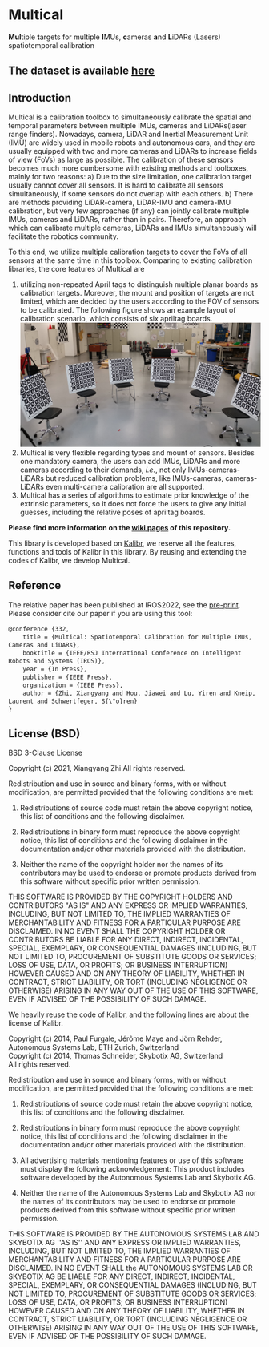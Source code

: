 # Multical

**Mul**tiple **t**argets for multiple **I**MUs, **c**ameras **a**nd **L**iDARs (Lasers) spatiotemporal calibration
## The dataset is available [here](https://robotics.shanghaitech.edu.cn/datasets/multical)
## Introduction
Multical is a calibration toolbox to simultaneously calibrate the spatial and temporal 
parameters between multiple IMUs, cameras and
LiDARs(laser range finders). Nowadays, camera, LiDAR and Inertial Measurement Unit (IMU) are widely used in mobile robots and
autonomous cars, and they are usually equipped with two and more cameras and LiDARs to increase fields of view (FoVs)
as large as possible.
The calibration of these sensors becomes much more cumbersome with existing methods and toolboxes, mainly for two reasons:
a) Due to the size limitation, one calibration target usually cannot cover all sensors.
It is hard to calibrate all sensors simultaneously, if some sensors do not overlap with each others.
b) There are methods providing LiDAR-camera, LiDAR-IMU and camera-IMU calibration, but very few approaches (if any)
can jointly calibrate multiple IMUs, cameras and LiDARs, rather than in pairs.
Therefore, an approach which can calibrate multiple cameras, LiDARs and IMUs simultaneously will facilitate the robotics
community.

To this end, we utilize multiple calibration targets to cover the FoVs of
all sensors at the same time in this toolbox.
Comparing to existing calibration libraries, the core features of Multical are
1. utilizing non-repeated April tags to distinguish multiple planar boards as 
   calibration targets. Moreover, the mount and position of targets are not limited,
   which are decided by the users according to the FOV of sensors to be calibrated.
   The following figure shows an example layout of calibration scenario, 
   which consists of six apriltag boards.  
   ![scenario](figures/scenario_cropped.jpg)
1. Multical is very flexible regarding types and mount of sensors. 
   Besides one mandatory camera, the users can add IMUs, LiDARs and more cameras
   according to their demands, _i.e._, not only IMUs-cameras-LiDARs but
   reduced calibration problems, like
   IMUs-cameras, cameras-LiDARs even multi-camera calibration are all supported. 
1. Multical has a series of algorithms to estimate prior knowledge of the extrinsic parameters,
   so it does not force the users to give any initial guesses,
   including the relative poses of apriltag boards.

**Please find more information on the [wiki pages](https://github.com/zhixy/multical/wiki) of this repository.**

This library is developed based on [Kalibr](https://github.com/ethz-asl/kalibr),
we reserve all the features, functions and tools of Kalibr in this library.
By reusing and extending the codes of Kalibr, we develop Multical. 

## Reference
The relative paper has been published at IROS2022, see the [pre-print](https://github.com/zhixy/multical/blob/master/doc/multical.pdf). Please consider cite our paper if you are using this tool:
```
@conference {332,
	title = {Multical: Spatiotemporal Calibration for Multiple IMUs, Cameras and LiDARs},
	booktitle = {IEEE/RSJ International Conference on Intelligent Robots and Systems (IROS)},
	year = {In Press},
	publisher = {IEEE Press},
	organization = {IEEE Press},
	author = {Zhi, Xiangyang and Hou, Jiawei and Lu, Yiren and Kneip, Laurent and Schwertfeger, S{\"o}ren}
}
```

## License (BSD)

BSD 3-Clause License

Copyright (c) 2021, Xiangyang Zhi
All rights reserved.

Redistribution and use in source and binary forms, with or without
modification, are permitted provided that the following conditions are met:

1. Redistributions of source code must retain the above copyright notice, this
   list of conditions and the following disclaimer.

2. Redistributions in binary form must reproduce the above copyright notice,
   this list of conditions and the following disclaimer in the documentation
   and/or other materials provided with the distribution.

3. Neither the name of the copyright holder nor the names of its
   contributors may be used to endorse or promote products derived from
   this software without specific prior written permission.

THIS SOFTWARE IS PROVIDED BY THE COPYRIGHT HOLDERS AND CONTRIBUTORS "AS IS"
AND ANY EXPRESS OR IMPLIED WARRANTIES, INCLUDING, BUT NOT LIMITED TO, THE
IMPLIED WARRANTIES OF MERCHANTABILITY AND FITNESS FOR A PARTICULAR PURPOSE ARE
DISCLAIMED. IN NO EVENT SHALL THE COPYRIGHT HOLDER OR CONTRIBUTORS BE LIABLE
FOR ANY DIRECT, INDIRECT, INCIDENTAL, SPECIAL, EXEMPLARY, OR CONSEQUENTIAL
DAMAGES (INCLUDING, BUT NOT LIMITED TO, PROCUREMENT OF SUBSTITUTE GOODS OR
SERVICES; LOSS OF USE, DATA, OR PROFITS; OR BUSINESS INTERRUPTION) HOWEVER
CAUSED AND ON ANY THEORY OF LIABILITY, WHETHER IN CONTRACT, STRICT LIABILITY,
OR TORT (INCLUDING NEGLIGENCE OR OTHERWISE) ARISING IN ANY WAY OUT OF THE USE
OF THIS SOFTWARE, EVEN IF ADVISED OF THE POSSIBILITY OF SUCH DAMAGE.

We heavily reuse the code of Kalibr, 
and the following lines are about the license of Kalibr.

Copyright (c) 2014, Paul Furgale, Jérôme Maye and Jörn Rehder, Autonomous Systems Lab, ETH Zurich, Switzerland<br>
Copyright (c) 2014, Thomas Schneider, Skybotix AG, Switzerland<br>
All rights reserved.<br>

Redistribution and use in source and binary forms, with or without modification, are permitted provided that the following conditions are met:

1. Redistributions of source code must retain the above copyright notice, this list of conditions and the following disclaimer.

1. Redistributions in binary form must reproduce the above copyright notice, this list of conditions and the following disclaimer in the documentation and/or other materials provided with the distribution.

1. All advertising materials mentioning features or use of this software must display the following acknowledgement: This product includes software developed by the Autonomous Systems Lab and Skybotix AG.

1. Neither the name of the Autonomous Systems Lab and Skybotix AG nor the names of its contributors may be used to endorse or promote products derived from this software without specific prior written permission.

THIS SOFTWARE IS PROVIDED BY THE AUTONOMOUS SYSTEMS LAB AND SKYBOTIX AG ''AS IS'' AND ANY EXPRESS OR IMPLIED WARRANTIES, INCLUDING, BUT NOT LIMITED TO, THE IMPLIED WARRANTIES OF MERCHANTABILITY AND FITNESS FOR A PARTICULAR PURPOSE ARE DISCLAIMED. IN NO EVENT SHALL the AUTONOMOUS SYSTEMS LAB OR SKYBOTIX AG BE LIABLE FOR ANY DIRECT, INDIRECT, INCIDENTAL, SPECIAL, EXEMPLARY, OR CONSEQUENTIAL DAMAGES (INCLUDING, BUT NOT LIMITED TO, PROCUREMENT OF SUBSTITUTE GOODS OR SERVICES; LOSS OF USE, DATA, OR PROFITS; OR BUSINESS INTERRUPTION) HOWEVER CAUSED AND ON ANY THEORY OF LIABILITY, WHETHER IN CONTRACT, STRICT LIABILITY, OR TORT (INCLUDING NEGLIGENCE OR OTHERWISE) ARISING IN ANY WAY OUT OF THE USE OF THIS SOFTWARE, EVEN IF ADVISED OF THE POSSIBILITY OF SUCH DAMAGE.
